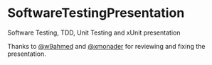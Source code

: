 SoftwareTestingPresentation
===========================

Software Testing, TDD, Unit Testing and xUnit presentation

Thanks to [@w9ahmed](https://twitter.com/w9ahmed) and [@xmonader](https://twitter.com/xmonader) for reviewing and fixing the presentation.
